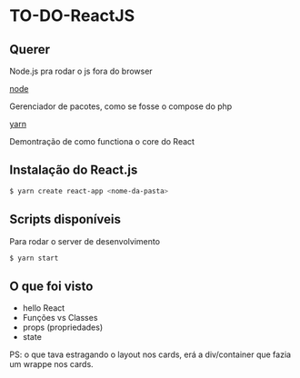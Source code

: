 # TO-DO-ReactJS

## Querer

Node.js pra rodar o js fora do browser

[node](http://nodejs.org)

Gerenciador de pacotes, como se fosse o compose do php

[yarn](https://yarnpkg.com/getting-started/install)

Demontração de como functiona o core do React

## Instalação do React.js

```bash
$ yarn create react-app <nome-da-pasta>
```

## Scripts disponíveis

Para rodar o server de desenvolvimento

```bash
$ yarn start
```

## O que foi visto

- hello React
- Funções vs Classes
- props (propriedades)
- state

PS: o que tava estragando o layout nos cards, erá a div/container que fazia um wrappe nos cards.
